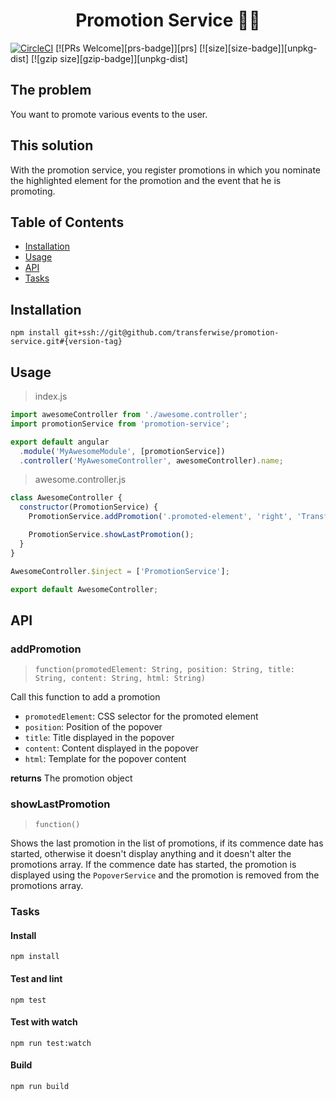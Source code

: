 <h1 align="center">
  Promotion Service 🍾💨
</h1>

[![CircleCI](https://circleci.com/gh/transferwise/promotion-service.svg?style=shield)](https://circleci.com/gh/transferwise/promotion-service)
[![PRs Welcome][prs-badge]][prs]
[![size][size-badge]][unpkg-dist]
[![gzip size][gzip-badge]][unpkg-dist]

## The problem

You want to promote various events to the user.

## This solution

With the promotion service, you register promotions in which you nominate the highlighted element for the promotion and the event that he is promoting.

## Table of Contents
- [Installation](#installation)
- [Usage](#usage)
- [API](#API)
- [Tasks](#Tasks)

## Installation

```
npm install git+ssh://git@github.com/transferwise/promotion-service.git#{version-tag}
```

## Usage

> index.js

```javascript
import awesomeController from './awesome.controller';
import promotionService from 'promotion-service';

export default angular
  .module('MyAwesomeModule', [promotionService])
  .controller('MyAwesomeController', awesomeController).name;
```

> awesome.controller.js

```javascript
class AwesomeController {
  constructor(PromotionService) {
    PromotionService.addPromotion('.promoted-element', 'right', 'Transferwise', 'Rules!');

    PromotionService.showLastPromotion();
  }
}

AwesomeController.$inject = ['PromotionService'];

export default AwesomeController;

```

## API

### addPromotion

> `function(promotedElement: String, position: String, title: String, content: String, html: String)`

Call this function to add a promotion

- `promotedElement`: CSS selector for the promoted element
- `position`: Position of the popover
- `title`: Title displayed in the popover
- `content`: Content displayed in the popover
- `html`: Template for the popover content

**returns** The promotion object

### showLastPromotion

> `function()`

Shows the last promotion in the list of promotions, if its commence date has started, otherwise it doesn't display anything and it doesn't alter the promotions array. If the commence date has started, the promotion is displayed using the `PopoverService` and the promotion is removed from the promotions array.

### Tasks

#### Install

```
npm install
```

#### Test and lint

```
npm test
```

#### Test with watch

```
npm run test:watch
```

#### Build

```
npm run build
```
